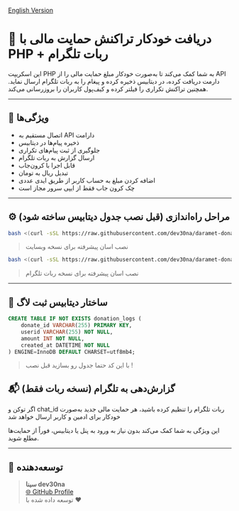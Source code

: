 <p align="left">
  <a href="README.en.md">English Version</a>
</p>

# 💸 دریافت خودکار تراکنش حمایت مالی با PHP + ربات تلگرام

این اسکریپت PHP به شما کمک می‌کند تا به‌صورت خودکار مبلغ حمایت مالی را از API دارمت دریافت کرده، در دیتابیس ذخیره کرده و پیغام را به ربات تلگرام ارسال نماید. همچنین تراکنش تکراری را فیلتر کرده و کیف‌پول کاربران را بروزرسانی می‌کند.

---

## 🎯 ویژگی‌ها

- اتصال مستقیم به API دارامت
- ذخیره پیام‌ها در دیتابیس
- جلوگیری از ثبت پیام‌های تکراری
- ارسال گزارش به ربات تلگرام
- قابل اجرا با کرون‌جاب
- تبدیل ریال به تومان
- اضافه کردن مبلغ به حساب کاربر از طریق ایدی عددی
- چک کرون جاب فقط از ایپی سرور مجاز است

---

## ⚙️ مراحل راه‌اندازی (قبل نصب جدول دیتابیس ساخته شود)

```bash
bash <(curl -sSL https://raw.githubusercontent.com/dev30na/daramet-donation-sync/main/install-web.sh)
```
> نصب اسان پیشرفته برای نسخه وبسایت

```bash
bash <(curl -sSL https://raw.githubusercontent.com/dev30na/daramet-donation-sync/main/install-bot.sh)
```
> نصب اسان پیشرفته برای نسخه ربات تلگرام

---

## 🧱 ساختار دیتابیس ثبت لاگ

```sql
CREATE TABLE IF NOT EXISTS donation_logs (
    donate_id VARCHAR(255) PRIMARY KEY,
    userid VARCHAR(255) NOT NULL,
    amount INT NOT NULL,
    created_at DATETIME NOT NULL
) ENGINE=InnoDB DEFAULT CHARSET=utf8mb4;
```
> با این کد حتما جدول رو بسازید قبل نصب !

## 📬 گزارش‌دهی به تلگرام (نسخه ربات فقط)

اگر توکن و chat_id ربات تلگرام را تنظیم کرده باشید، هر حمایت مالی جدید به‌صورت خودکار برای ادمین و کاربر ارسال خواهد شد

این ویژگی به شما کمک می‌کند بدون نیاز به ورود به پنل یا دیتابیس، فوراً از حمایت‌ها مطلع شوید.

---

## 👤 توسعه‌دهنده

> **سینا dev30na**  
[🌐 GitHub Profile](https://github.com/dev30na)  
 توسعه‌ داده شده با ❤️


